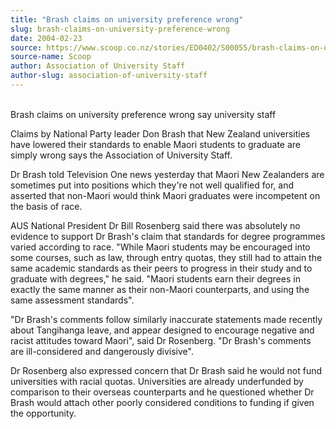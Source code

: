 ```yaml
---
title: "Brash claims on university preference wrong"
slug: brash-claims-on-university-preference-wrong
date: 2004-02-23
source: https://www.scoop.co.nz/stories/ED0402/S00055/brash-claims-on-university-preference-wrong.htm
source-name: Scoop
author: Association of University Staff
author-slug: association-of-university-staff
---
```


<p><br>Brash claims on university preference wrong say
university staff</p>

<p>Claims by National Party leader Don Brash
that New Zealand universities have lowered their standards
to enable Maori students to graduate are simply wrong says
the Association of University Staff.</p>

<p>Dr Brash told
Television One news yesterday that Maori New Zealanders are
sometimes put into positions which they're not well
qualified for, and asserted that non-Maori would think Maori
graduates were incompetent on the basis of race.</p>

<p>AUS
National President Dr Bill Rosenberg said there was
absolutely no evidence to support Dr Brash's claim that
standards for degree programmes varied according to race.
"While Maori students may be encouraged into some courses,
such as law, through entry quotas, they still had to attain
the same academic standards as their peers to progress in
their study and to graduate with degrees," he said. "Maori
students earn their degrees in exactly the same manner as
their non-Maori counterparts, and using the same assessment
standards".</p>

<p>"Dr Brash's comments follow similarly
inaccurate statements made recently about Tangihanga leave,
and appear designed to encourage negative and racist
attitudes toward Maori", said Dr Rosenberg. "Dr Brash's
comments are ill-considered and dangerously divisive".<p>

<p>Dr
Rosenberg also expressed concern that Dr Brash said he would
not fund universities with racial quotas. Universities are
already underfunded by comparison to their overseas
counterparts and he questioned whether Dr Brash would attach
other poorly considered conditions to funding if given the
opportunity. 
<br><p>